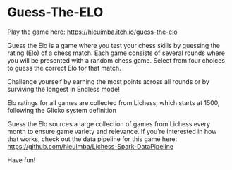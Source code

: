 # Guess-The-ELO

Play the game here:
https://hieuimba.itch.io/guess-the-elo

Guess the Elo is a game where you test your chess skills by guessing the rating (Elo) of a chess match. Each game consists of several rounds where you will be presented with a random chess game. Select from four choices to guess the correct Elo for that match.

Challenge yourself by earning the most points across all rounds or by surviving the longest in Endless mode!

Elo ratings for all games are collected from Lichess, which starts at 1500, following the Glicko system definition

Guess the Elo sources a large collection of games from Lichess every month to ensure game variety and relevance. If you're interested in how that works, check out the data pipeline for this game here: https://github.com/hieuimba/Lichess-Spark-DataPipeline

Have fun!
